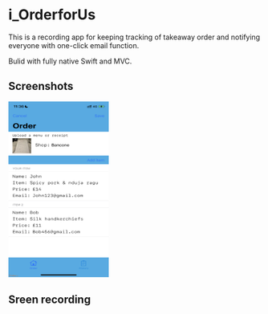 # i_OrderforUs
This is a recording app for keeping tracking of takeaway order and notifying everyone with one-click email function.

Bulid with fully native Swift and MVC.

## Screenshots
<img src="i_OrderforUs/Images/mockApp1.PNG" width="200" height="350">

## Sreen recording





